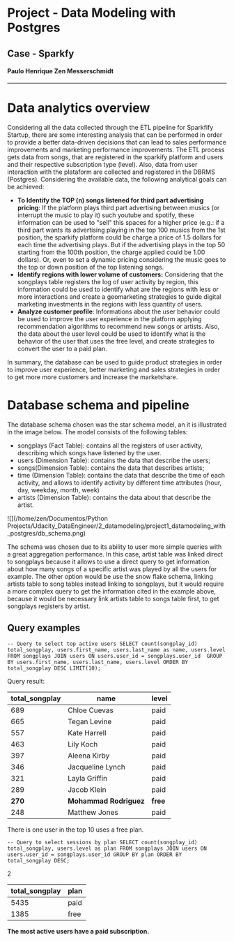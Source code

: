 # Project - Data Modeling with Postgres

## Case - Sparkfy 

#### Paulo Henrique Zen Messerschmidt

______

# Data analytics overview

Considering all the data collected through the ETL pipeline for Sparkfify Startup, there are some interesting analysis that can be performed in order to provide a better data-driven decisions that can lead to sales performance improvements and marketing performance improvements. The ETL process gets data from songs, that are registered in the sparkify platform and users and their respective subscription type (level). Also, data from user interaction with the plataform are  collected and registered in the DBRMS (Postgres). Considering the available data, the following analytical goals can be achieved:

- **To Identify the TOP (n) songs listened for third part advertising pricing**: If the platform plays third part advertising between musics (or interrupt the music to play it) such youtube and spotify, these information can be used to "sell" this spaces for a higher price (e.g.: if a third part wants its advertising playing in the top 100 musics from the 1st position, the sparkify platform could be charge a price of 1.5 dollars for each time the advertising plays. But if the advertising plays in the top 50 starting from the 100th position, the charge applied could be 1.00 dollars). Or, even to set a dynamic pricing considering the music goes to the top or down position of the top listening songs.
- **Identify regions with lower volume of customers:** Considering that the songplays table registers the log of user activity by region, this information could be used to identify what are the regions with less or more interactions and create a geomarketing strategies to  guide digital marketing investments in the regions with less quantity of users.
- **Analyze customer profile**: Informations about the user behavior could be used to improve the user experience in the platform applying recommendation algorithms to recommend new songs or artists. Also, the data about the user level could be used to identify what is the behavior of the user that uses the free level, and create strategies to convert the user to a paid plan.

In summary, the database can be used to guide product strategies in order to improve user experience, better marketing and sales strategies in order to get more more customers and increase the marketshare.

# Database schema and pipeline

The database schema chosen was the star schema model, an it is illustrated in the image below. The model consists of the following tables:

- songplays (Fact Table): contains all the registers of user activity, describing which songs have listened by the user.
- users (Dimension Table): contains the data that describe the users;
- songs(Dimension Table): contains the data that describes artists;
- time (Dimension Table): contains the data that describe the time of each activity, and allows to identify activity by different time attributes (hour, day, weekday, month, week)
- artists (Dimension Table): contains the data about that describe the artist.

![](/home/zen/Documentos/Python Projects/Udacity_DataEngineer/2_datamodeling/project1_datamodeling_with_postgres/db_schema.png)

The schema was chosen due to its ability to user more simple queries with a great aggregation performance. In this case, artist table was linked direct to songplays because it allows to use a direct query to get information about how many songs of a specific artist was played by all the users for example. The other option would be use the snow flake schema, linking artists table to song tables instead linking to songplays, but it would require a more complex query to get the information cited in the example above, because it would be necessary link artists table to songs table first, to get songplays registers by artist.



## Query examples

`-- Query to select top active users
SELECT count(songplay_id) total_songplay, users.first_name, users.last_name as name, users.level
FROM songplays JOIN users ON users.user_id = songplays.user_id 
GROUP BY users.first_name, users.last_name, users.level
ORDER BY total_songplay DESC LIMIT(10);`

Query result:

| total_songplay | name                   | level    |
| -------------- | ---------------------- | -------- |
| 689            | Chloe Cuevas           | paid     |
| 665            | Tegan Levine           | paid     |
| 557            | Kate Harrell           | paid     |
| 463            | Lily Koch              | paid     |
| 397            | Aleena Kirby           | paid     |
| 346            | Jacqueline Lynch       | paid     |
| 321            | Layla Griffin          | paid     |
| 289            | Jacob Klein            | paid     |
| **270**        | **Mohammad Rodriguez** | **free** |
| 248            | Matthew Jones          | paid     |

There is one user in the top 10 uses a free plan.

`-- Query to select sessions by plan
SELECT count(songplay_id) total_songplay, users.level as plan
FROM songplays JOIN users ON users.user_id = songplays.user_id
GROUP BY plan
ORDER BY total_songplay DESC;`

2

| total_songplay | plan |
| -------------- | ---- |
| 5435           | paid |
| 1385           | free |

**The most active users have a paid subscription.**

